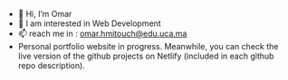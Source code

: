 - 👋 Hi, I’m Omar
- 👀 I am interested in Web Development
- 📫 reach me in : omar.hmitouch@edu.uca.ma 
- Personal portfolio website in progress. Meanwhile, you can check the live version of the github projects on Netlify (included in each github repo description).
